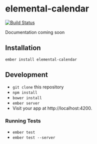 # elemental-calendar

[![Build Status](https://travis-ci.org/prototypal-io/elemental-calendar.png?branch=master)](https://travis-ci.org/prototypal-io/elemental-calendar)

Documentation coming soon

## Installation

`ember install elemental-calendar`

## Development

* `git clone` this repository
* `npm install`
* `bower install`
* `ember server`
* Visit your app at http://localhost:4200.

### Running Tests

* `ember test`
* `ember test --server`
